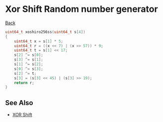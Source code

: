 # Xor Shift Random number generator

[Back](../index.md)

```cpp
uint64_t xoshiro256ss(uint64_t s[4])
{
    uint64_t x = s[1] * 5;
    uint64_t r = ((x << 7) | (x >> 57)) * 9;
    uint64_t t = s[1] << 17;
    s[2] ^= s[0];
    s[3] ^= s[1];
    s[1] ^= s[2];
    s[0] ^= s[3];
    s[2] ^= t;
    s[3] = (s[3] << 45) | (s[3] >> 19);
    return r;
}
```

## See Also

- [XOR Shift](https://en.wikipedia.org/wiki/Xorshift)

